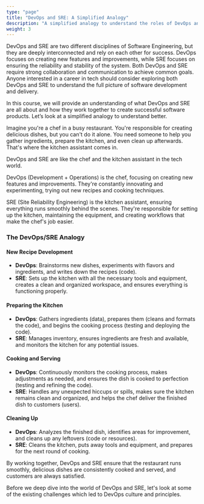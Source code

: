 ```yaml
---
type: "page"
title: "DevOps and SRE: A Simplified Analogy"
description: "A simplified analogy to understand the roles of DevOps and SRE in software development and operations."
weight: 3
---
```


DevOps and SRE are two different disciplines of Software Engineering, but they are deeply interconnected and rely on each other for success. DevOps focuses on creating new features and improvements, while SRE focuses on ensuring the reliability and stability of the system. Both DevOps and SRE require strong collaboration and communication to achieve common goals. Anyone interested in a career in tech should consider exploring both DevOps and SRE to understand the full picture of software development and delivery.

In this course, we will provide an understanding of what DevOps and SRE are all about and how they work together to create successful software products. Let’s look at a simplified analogy to understand better.

Imagine you're a chef in a busy restaurant. You're responsible for creating delicious dishes, but you can't do it alone. You need someone to help you gather ingredients, prepare the kitchen, and even clean up afterwards. That's where the kitchen assistant comes in.

DevOps and SRE are like the chef and the kitchen assistant in the tech world.

DevOps (Development + Operations) is the chef, focusing on creating new features and improvements. They're constantly innovating and experimenting, trying out new recipes and cooking techniques.

SRE (Site Reliability Engineering) is the kitchen assistant, ensuring everything runs smoothly behind the scenes. They're responsible for setting up the kitchen, maintaining the equipment, and creating workflows that make the chef's job easier.

### The DevOps/SRE Analogy


#### New Recipe Development
- **DevOps**: Brainstorms new dishes, experiments with flavors and ingredients, and writes down the recipes (code).
- **SRE**: Sets up the kitchen with all the necessary tools and equipment, creates a clean and organized workspace, and ensures everything is functioning properly.

#### Preparing the Kitchen
- **DevOps**: Gathers ingredients (data), prepares them (cleans and formats the code), and begins the cooking process (testing and deploying the code).
- **SRE**: Manages inventory, ensures ingredients are fresh and available, and monitors the kitchen for any potential issues.

#### Cooking and Serving
- **DevOps**: Continuously monitors the cooking process, makes adjustments as needed, and ensures the dish is cooked to perfection (testing and refining the code).
- **SRE**: Handles any unexpected hiccups or spills, makes sure the kitchen remains clean and organized, and helps the chef deliver the finished dish to customers (users).

#### Cleaning Up
- **DevOps**: Analyzes the finished dish, identifies areas for improvement, and cleans up any leftovers (code or resources).
- **SRE**: Cleans the kitchen, puts away tools and equipment, and prepares for the next round of cooking.

By working together, DevOps and SRE ensure that the restaurant runs smoothly, delicious dishes are consistently cooked and served, and customers are always satisfied.

Before we deep dive into the world of DevOps and SRE, let's look at some of the existing challenges which led to DevOps culture and principles.

